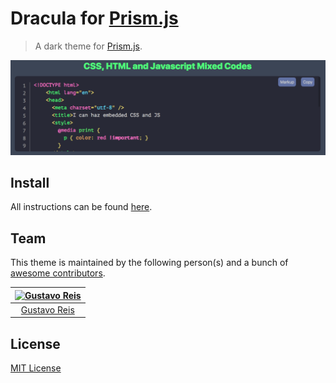 # Dracula for [Prism.js](http://prismjs.com)

> A dark theme for [Prism.js](http://prismjs.com).

![Screenshot](images/screenshot.png)

## Install

All instructions can be found [here](https://draculatheme.com/prism/).

## Team

This theme is maintained by the following person(s) and a bunch of [awesome contributors](https://github.com/dracula/prism/graphs/contributors).

| [![Gustavo Reis](https://avatars2.githubusercontent.com/u/2257024?v=3&s=70)](https://github.com/gusbemacbe) |
| :---------------------------------------------------------------------------------------------------------: |
|                                [Gustavo Reis](https://github.com/gusbemacbe)                                |

## License

[MIT License](./LICENSE)
